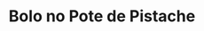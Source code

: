 ---
title: Bolo no Pote de Pistache
description: 
category: Bolos
subcategory: Bolo no Pote
flavor: Pistache
price: 16
---